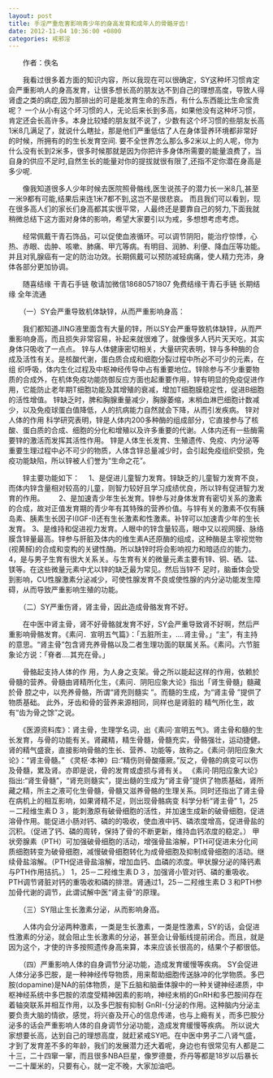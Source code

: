 ```yaml
---
layout: post
title: 手淫严重危害影响青少年的身高发育和成年人的骨骼牙齿!
date: 2012-11-04 10:36:00 +0800
categories: 戒邪淫
---
```


　　作者：佚名
　　我看过很多着方面的知识内容，所以我现在可以很确定，SY这种坏习惯肯定会严重影响人的身高发育，让很多想长高的朋友达不到自己的理想高度，导致人得肾虚之类的病症,因为那排出的可是能发育生命的东西，有什么东西能比生命宝贵呢？ 一个从小有这个坏习惯的人，无论后来长到多高，如果他没有这种坏习惯，肯定还会长高许多。本身比较矮的朋友就不说了，少数有这个坏习惯的些朋友长高1米8几满足了，就说什么瞎扯，那是他们严重低估了人在身体营养环境都非常好的时候，所拥有的的生长发育空间. 要不全世界怎么那么多2米以上的人呢，你为什么没有长到2米多，很多时候那就是因为你把许多身体所需要的能量浪费了，当自身的供应不足时,自然生长的能量对你的提拔就很有限了,还指不定你潜在身高是多少呢.
　　像我知道很多人少年时候去医院照骨骼线,医生说孩子的潜力长一米8几,甚至一米9都有可能,结果后来连1米7都不到,这岂不是很悲哀。 而且我们可以看到，现在很多高人们的家长们身高都其实很平常，人最终还是要靠自己的努力,下面我就稍微总结下这方面对身体的影响，希望大家要引以为戒，多想想考虑考虑。
　　经常佩戴干青石饰品，可以促使血液循环。可以调节阴阳，能治疗惊悸，心热、赤眼、齿肿、咳嗽、肺痛、甲亢等病。有明目、润肺、利便、降血压等功能。并且对乳腺癌有一定的防治功效。长期佩戴可以预防减轻病痛，使人精力充沛，身体各部分更加协调。
　　随喜结缘 干青石手链 敬请加微信18680571807 免费结缘干青石手链 长期结缘 全年流通
　　（一）SY会严重导致机体缺锌，从而严重影响身高：
　　我们都知道JING液里面含有大量的锌，所以SY会严重导致机体缺锌，从而严重影响身高，而且损失非常容易，补起来就很难了，就像很多人钙片天天吃，其实身体只吸收了一点点。 锌与人体健康密切相关，大量研究表明，锌与多种酶的合成及活性有关。是核酸代谢，蛋白质合成和细胞分裂过程中所必不可少的元素，在组 织呼吸，体内生化过程及中枢神经传导中占有重要地位。锌除参与不少重要物质的合成外，在机体免疫功能防御反应方面也起重要作用，锌有明显的免疫促进作用，它能防止老年期T细胞功能及其增殖的衰减，增加T细胞膜稳定性，促进B细胞的活性增值。 锌缺乏时，脾和胸腺重量减少，胸腺萎缩，末梢血淋巴细胞计数减少，以及免疫球蛋白值降低，人的抗病能力自然就会下降，从而引发疾病。 锌对人体的作用 科学研究表明，锌是人体内200多种酶的组成部分，它直接参与了核酸、蛋白质的合成、细胞的分化和增殖以及许多重要的代谢。人体内还有一些酶需要锌的激活而发挥其活性作用。 锌是人体生长发育、生殖遗传、免疫、内分泌等重要生理过程中必不可少的物质，人体含锌总量减少时，会引起免疫组织受损，免疫功能缺陷，所以锌被人们誉为“生命之花”。
　　锌主要功能如下：　 1、是促进儿童智力发育。锌缺乏的儿童智力发育不良，而体内锌含量相对较高的儿童，则智力较好且学习成绩优良，所以锌有促进智力发育的作用。　 　 2、是加速青少年生长发育。锌参与对身体发育有密切关系的激素的合成，故对正值发育期的青少年有其特殊的营养价值。与锌有关的激素不仅有胰岛素、胰素生长因子I(IGF-I)还有生长激素和性激素。补锌可以加速青少年的生长发育。 3、是维持和促进视力发育。人眼中的锌含量较高，眼中又以视网膜、脉络膜含锌量最高。锌参与肝脏及体内的维生素A还原酶的组成，这种酶是主宰视觉物(视黄醛)的合成和变构的关键性酶。所以缺锌时将会影响视力和暗适应的能力。 4，是与男子生育有很大关系关。与生育有关的微量元素主要有锌、铜、硒、锰、镁等。在这些微量元素中尤以锌的缺乏最为常见。然后当锌不 足时，脑垂体会受到影响，CU性腺激素分泌减少，可使性腺发育不良或使性腺的内分泌功能发生障碍，从而导致严重影响生殖的功能。
　　（二）SY严重伤肾，肾主骨，因此造成骨骼发育不好。
　　在中医中肾主骨，肾不好骨骼就发育不好，SY会严重导致肾不好啊，然后严重影响骨骼发育。《素问．宣明五气篇》：「五脏所主，....肾主骨。」“主”，有主持 的意思。“肾主骨”包含肾充养骨骼以及二者生理功面的联属关系。《素问。六节脏象论方说：「脊者....其充在骨。」
　　骨骼起支持人体的作 用，为人身之支架。骨之所以能起这样的作用，依赖於骨髓的营养。骨髓由肾精所化生，《素问．阴阳应象大论》指出「肾生骨髓」髓藏於骨 腔之中，以充养骨骼，所谓“肾充则髓实 ”。而髓的生成，为“肾主骨 ”提供了物质基础。 此外，牙齿和骨的营养来源相同，同样也是肾脏的 精气所化生，故有“齿为骨之馀”之说。
　　《医源资料库》：肾主骨，生理学名词，出《素问·宣明五气》。肾主骨和髓的生长发育，与骨的功能有关。肾藏精，精生骨髓，骨髓充实，骨骼强壮，运动捷健。肾的精气盛衰，直接影响骨骼的生长、营养、功能等，故称之。《素问·阴阳应象大论》：“肾主骨髓。” 《灵枢·本神》曰:“精伤则骨酸痿厥。”反之，骨骼的病变可以伤及骨髓，累及肾。亦即是说，骨的发育或虚损与肾有关。 《素问·阴阳应象大论》指出:“肾生骨髓”，“肾充则髓实”，提出髓的生成为“肾主骨”提供了物质基础，肾所藏之精，所主之液可化生骨髓，骨髓又滋养骨骼的生理关系。同时还指出了肾主骨在病机上的相互影响，如果肾精不足，则出现骨骼病变 科学分析“肾主骨” 1，25－二羟维生素Ｄ３，能刺激原有破骨细胞的活性，并加速生成新的破骨细胞，促进溶骨作用。能促进小肠对钙、磷的的吸收，使血液中钙、磷浓度增高，促进骨盐的沉积。（促进了钙、磷的周转，保持了骨的不断更新，维持血钙浓度的稳定。） 甲状旁腺素（PTH）可加强破骨细胞的活动，增强骨盐溶解，PTH可促进未分化间质细胞转变为破骨细胞，减慢破骨细胞转化为成骨细胞及抑制成骨细胞的活动。继续骨盐溶解。（PTH促进骨盐溶解，增加血钙、血磷的浓度。甲状腺分泌的降钙素与PTH作用拮抗。） 1，25－二羟维生素Ｄ３，加强肾小管对钙、磷的重吸收。PTH调节肾脏对钙的重吸收和磷的排泄。肾通过1，25－二羟维生素Ｄ３和PTH参加骨代谢的调节，此谓试解中医“肾主骨”的原理。
　　（三）SY阻止生长激素分泌，从而影响身高。
　　人体内会分泌两种激素，一类是生长激素，一类是性激素，SY的话，会促进性激素的分泌，就会阻止生长激素的分泌，甚至会让骨骺线提前闭合。而且，就是因为这个，才使的许多按照遗传身高来算，本来应该长很高的，结果个子都很低。
　　（四）严重影响人体的自身调节分泌功能，造成发育缓慢等疾病。 SY会促进人体分泌多巴胺，是一种神经传导物质，用来帮助细胞传送脉冲的化学物质。多巴胺(dopamine)是NA的前体物质，是下丘脑和脑垂体腺中的一种关键神经递质，中枢神经系统中多巴胺的浓度受精神因素的影响，神经末梢的GnRH和多巴胺间存在着轴突联系并相互作用，以及多巴胺有抑制 GnRI-{分泌的作用。这种脑内分泌主要负责大脑的情欲，感觉，将兴奋及开心的信息传递，也与上瘾有关，而多巴胺分泌多的话会严重影响人体的自身调节分泌功能，造成发育缓慢等疾病。 所以说大家想要长高，达到自己的理想高度，就赶紧戒SY吧。在中医中男子二八肾气盛，才到了发育差不多的年龄，我们的发展潜力还大着呢，身边也有很常见有人都是二十三，二十四窜一窜，而且很多NBA巨星，像罗德曼，乔丹等都是18岁以后暴长一二十厘米的，只要有心，就一定不晚，大家加油吧。